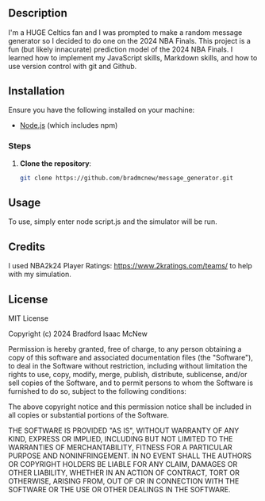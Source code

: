 # <Your-Project-Title>

## Description

I'm a HUGE Celtics fan and I was prompted to make a random message generator so I decided to do one on the 2024 NBA Finals.
This project is a fun (but likely innacurate) prediction model of the 2024 NBA Finals.
I learned how to implement my JavaScript skills, Markdown skills, and how to use version control with git and Github.

## Installation

Ensure you have the following installed on your machine:

- [Node.js](https://nodejs.org/) (which includes npm)

### Steps

1. **Clone the repository**:
   ```sh
   git clone https://github.com/bradmcnew/message_generator.git

## Usage

To use, simply enter node script.js and the simulator will be run.

## Credits

I used NBA2k24 Player Ratings: https://www.2kratings.com/teams/ to help with my simulation.

## License

MIT License

Copyright (c) 2024 Bradford Isaac McNew

Permission is hereby granted, free of charge, to any person obtaining a copy
of this software and associated documentation files (the "Software"), to deal
in the Software without restriction, including without limitation the rights
to use, copy, modify, merge, publish, distribute, sublicense, and/or sell
copies of the Software, and to permit persons to whom the Software is
furnished to do so, subject to the following conditions:

The above copyright notice and this permission notice shall be included in all
copies or substantial portions of the Software.

THE SOFTWARE IS PROVIDED "AS IS", WITHOUT WARRANTY OF ANY KIND, EXPRESS OR
IMPLIED, INCLUDING BUT NOT LIMITED TO THE WARRANTIES OF MERCHANTABILITY,
FITNESS FOR A PARTICULAR PURPOSE AND NONINFRINGEMENT. IN NO EVENT SHALL THE
AUTHORS OR COPYRIGHT HOLDERS BE LIABLE FOR ANY CLAIM, DAMAGES OR OTHER
LIABILITY, WHETHER IN AN ACTION OF CONTRACT, TORT OR OTHERWISE, ARISING FROM,
OUT OF OR IN CONNECTION WITH THE SOFTWARE OR THE USE OR OTHER DEALINGS IN THE
SOFTWARE.
